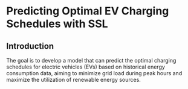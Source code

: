 # Predicting Optimal EV Charging Schedules with SSL

## Introduction
The goal is to develop a model that can predict the optimal charging schedules for electric vehicles (EVs) based on historical energy consumption data, aiming to minimize grid load during peak hours and maximize the utilization of renewable energy sources.
